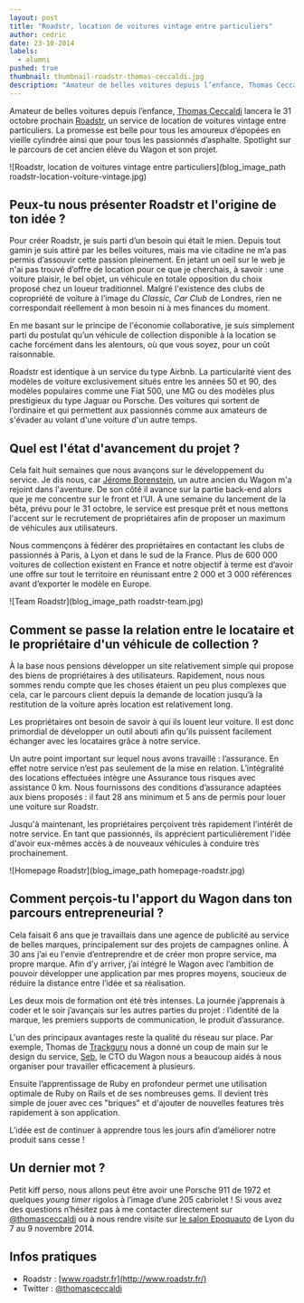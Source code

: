 ```yaml
---
layout: post
title: "Roadstr, location de voitures vintage entre particuliers"
author: cedric
date: 23-10-2014
labels:
  - alumni
pushed: true
thumbnail: thumbnail-roadstr-thomas-ceccaldi.jpg
description: "Amateur de belles voitures depuis l’enfance, Thomas Ceccaldi lancera le 31 octobre prochain Roadstr, un service de location de voitures vintage entre particuliers. La promesse est belle pour tous les amoureux d’épopées en vieille cylindrée ainsi que pour tous les passionnés d’asphalte. Spotlight sur le parcours de cet ancien élève du Wagon et son projet."
---
```


Amateur de belles voitures depuis l’enfance, [Thomas Ceccaldi](https://twitter.com/thomasceccaldi) lancera le 31 octobre prochain [Roadstr](http://www.roadstr.fr/), un service de location de voitures vintage entre particuliers. La promesse est belle pour tous les amoureux d’épopées en vieille cylindrée ainsi que pour tous les passionnés d’asphalte. Spotlight sur le parcours de cet ancien élève du Wagon et son projet.

![Roadstr, location de voitures vintage entre particuliers](blog_image_path roadstr-location-voiture-vintage.jpg)

## Peux-tu nous présenter Roadstr et l'origine de ton idée ?

Pour créer Roadstr, je suis parti d’un besoin qui était le mien. Depuis tout gamin je suis attiré par les belles voitures, mais ma vie citadine ne m’a pas permis d’assouvir cette passion pleinement. En jetant un oeil sur le web je n'ai pas trouvé d’offre de location pour ce que je cherchais, à savoir : une voiture plaisir, le bel objet, un véhicule en totale opposition du choix proposé chez un loueur traditionnel. Malgré l'existence des clubs de copropriété de voiture à l’image du *Classic, Car Club* de Londres, rien ne correspondait réellement à mon besoin ni à mes finances du moment.

En me basant sur le principe de l'économie collaborative, je suis simplement parti du postulat qu’un véhicule de collection disponible à la location se cache forcément dans les alentours, où que vous soyez, pour un coût raisonnable.

Roadstr est identique à un service du type Airbnb. La particularité vient des modèles de voiture exclusivement situés entre les années 50 et 90, des modèles populaires comme une Fiat 500, une MG ou des modèles plus prestigieux du type Jaguar ou Porsche. Des voitures qui sortent de l’ordinaire et qui permettent aux passionnés comme aux amateurs de s'évader au volant d'une voiture d'un autre temps.


## Quel est l'état d'avancement du projet ?

Cela fait huit semaines que nous avançons sur le développement du service. Je dis nous, car [Jérome Borenstejn](https://twitter.com/Borenstejn), un autre ancien du Wagon m'a rejoint dans l'aventure. De son côté il avance sur la partie back-end alors que je me concentre sur le front et l’UI. À une semaine du lancement de la bêta, prévu pour le 31 octobre, le service est presque prêt et nous mettons l'accent sur le recrutement de propriétaires afin de proposer un maximum de véhicules aux utilisateurs.

Nous commençons à fédérer des propriétaires en contactant les clubs de passionnés à Paris, à Lyon et dans le sud de la France. Plus de 600 000 voitures de collection existent en France et notre objectif à terme est d’avoir une offre sur tout le territoire en réunissant entre 2 000 et 3 000 références avant d’exporter le modèle en Europe.

![Team Roadstr](blog_image_path roadstr-team.jpg)


## Comment se passe la relation entre le locataire et le propriétaire d'un véhicule de collection ?

À la base nous pensions développer un site relativement simple qui propose des biens de propriétaires à des utilisateurs. Rapidement, nous nous sommes rendu compte que les choses étaient un peu plus complexes que cela, car le parcours client depuis la demande de location jusqu’à la restitution de la voiture après location est relativement long.

Les propriétaires ont besoin de savoir à qui ils louent leur voiture. Il est donc primordial de développer un outil abouti afin qu’ils puissent facilement échanger avec les locataires grâce à notre service.

Un autre point important sur lequel nous avons travaillé : l’assurance. En effet notre service n’est pas seulement de la mise en relation. L’intégralité des locations effectuées intègre une Assurance tous risques avec assistance 0 km. Nous fournissons des conditions d’assurance adaptées aux biens proposés : il faut 28 ans minimum et 5 ans de permis pour louer une voiture sur Roadstr.

Jusqu'à maintenant, les propriétaires perçoivent très rapidement l’intérêt de notre service. En tant que passionnés, ils apprécient particulièrement l'idée d'avoir eux-mêmes accès à de nouveaux véhicules à conduire très prochainement.

![Homepage Roadstr](blog_image_path homepage-roadstr.jpg)

## Comment perçois-tu l'apport du Wagon dans ton parcours entrepreneurial ?

Cela faisait 6 ans que je travaillais dans une agence de publicité au service de belles marques, principalement sur des projets de campagnes online. À 30 ans j’ai eu l'envie d’entreprendre et de créer mon propre service, ma propre marque. Afin d’y arriver, j’ai intégré le Wagon avec l’ambition de pouvoir développer une application par mes propres moyens,  soucieux de réduire la distance entre l’idée et sa réalisation.

Les deux mois de formation ont été très intenses. La journée j’apprenais à coder et le soir j’avançais sur les autres parties du projet : l’identité de la marque, les premiers supports de communication, le produit d’assurance.

L'un des principaux avantages reste la qualité du réseau sur place. Par exemple, Thomas de [Trackguru](http://www.trackguru.co/) nous a donné un coup de main sur le design du service, [Seb](https://twitter.com/ssaunier), le CTO du Wagon nous a beaucoup aidés à nous organiser pour travailler efficacement à plusieurs.

Ensuite l’apprentissage de Ruby en profondeur permet une utilisation optimale de Ruby on Rails et de ses nombreuses gems. Il devient très simple de jouer avec ces "briques" et d'ajouter de nouvelles features très rapidement à son application.

L’idée est de continuer à apprendre tous les jours afin d’améliorer notre produit sans cesse !

## Un dernier mot ?

Petit kiff perso, nous allons peut être avoir une Porsche 911 de 1972 et quelques *young timer* rigolos à l’image d’une 205 cabriolet ! Si vous avez des questions n’hésitez pas à me contacter directement sur [@thomasceccaldi](https://twitter.com/thomasceccaldi) ou à nous rendre visite sur [le salon Epoquauto](http://www.epoquauto.com/) de Lyon du 7 au 9 novembre 2014.

## Infos pratiques

- Roadstr : [www.roadstr.fr](http://www.roadstr.fr/)
- Twitter : [@thomasceccaldi](https://twitter.com/thomasceccaldi)